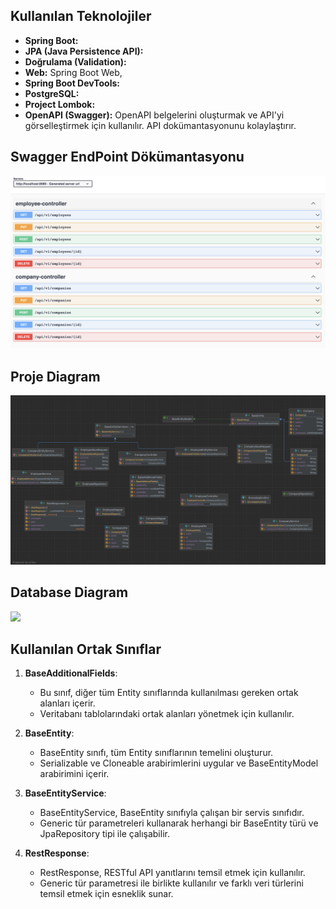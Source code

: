 
## Kullanılan Teknolojiler

- **Spring Boot:**
- **JPA (Java Persistence API):** 
- **Doğrulama (Validation):** 
- **Web:** Spring Boot Web,
- **Spring Boot DevTools:** 
- **PostgreSQL:** 
- **Project Lombok:** 
- **OpenAPI (Swagger):** OpenAPI belgelerini oluşturmak ve API'yi görselleştirmek için kullanılır. API dokümantasyonunu kolaylaştırır.

## Swagger EndPoint Dökümantasyonu

![](swagger.jpg)


## Proje Diagram

![](diagram.jpg)



## Database Diagram

![](database.jpg)



## Kullanılan Ortak Sınıflar

1. **BaseAdditionalFields**:
   - Bu sınıf, diğer tüm Entity sınıflarında kullanılması gereken ortak alanları içerir.
   - Veritabanı tablolarındaki ortak alanları yönetmek için kullanılır.


2. **BaseEntity**:
   - BaseEntity sınıfı, tüm Entity sınıflarının temelini oluşturur.
   - Serializable ve Cloneable arabirimlerini uygular ve BaseEntityModel arabirimini içerir.


3. **BaseEntityService**:
   - BaseEntityService, BaseEntity sınıfıyla çalışan bir servis sınıfıdır.
   - Generic tür parametreleri kullanarak herhangi bir BaseEntity türü ve JpaRepository tipi ile çalışabilir.
  
4. **RestResponse**:
   - RestResponse, RESTful API yanıtlarını temsil etmek için kullanılır.
   - Generic tür parametresi ile birlikte kullanılır ve farklı veri türlerini temsil etmek için esneklik sunar.

   






